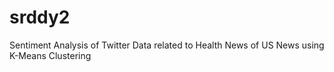 # srddy2
Sentiment Analysis of Twitter Data related to Health News of US News using K-Means Clustering
